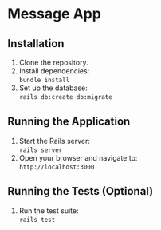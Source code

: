 # Message App

## Installation

1. Clone the repository.
2. Install dependencies:  
   `bundle install`
3. Set up the database:  
   `rails db:create db:migrate`

## Running the Application

1. Start the Rails server:  
   `rails server`
2. Open your browser and navigate to:  
   `http://localhost:3000`

## Running the Tests (Optional)

1. Run the test suite:  
   `rails test`
